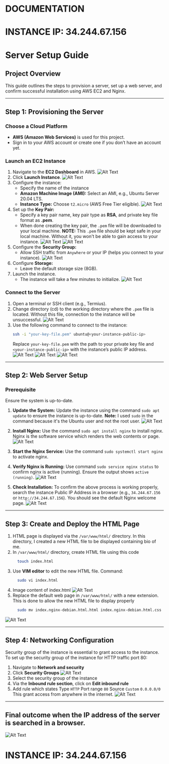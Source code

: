# DOCUMENTATION

# INSTANCE IP: 34.244.67.156

# Server Setup Guide

## Project Overview
This guide outlines the steps to provision a server, set up a web server, and confirm successful installation using AWS EC2 and Nginx.

---

## Step 1: Provisioning the Server

### Choose a Cloud Platform
- **AWS (Amazon Web Services)** is used for this project.
- Sign in to your AWS account or create one if you don’t have an account yet.

### Launch an EC2 Instance
1. Navigate to the **EC2 Dashboard** in AWS.
![Alt Text](https://github.com/almightydeus/sec-sem-exam-project/blob/main/Screenshot%202024-12-23%20215721.png)
2. Click **Launch Instance**.
![Alt Text](https://github.com/almightydeus/sec-sem-exam-project/blob/main/Screenshot%202024-12-22%20021617.png)
3. Configure the instance:
   - Specify the name of the instance
   - **Amazon Machine Image (AMI):** Select an AMI, e.g., Ubuntu Server 20.04 LTS.
   - **Instance Type:** Choose `t2.micro` (AWS Free Tier eligible).
![Alt Text](https://github.com/almightydeus/sec-sem-exam-project/blob/main/Screenshot%202024-12-22%20021703.png)
4. Set up the **Key Pair:**
   - Specify a key pair name, key pair type as **RSA**, and private key file format as **.pem**.
   - When done creating the key pair, the `.pem` file will be downloaded to your local machine. **NOTE:** This `.pem` file should be kept safe in your local machine. Without it, you won't be able to gain access to your instance.
![Alt Text](https://github.com/almightydeus/sec-sem-exam-project/blob/main/Screenshot%202024-12-22%20021751.png)
![Alt Text](https://github.com/almightydeus/sec-sem-exam-project/blob/main/Screenshot%202024-12-22%20023929.png)
5. Configure the **Security Group:**
   - Allow SSH traffic from `Anywhere` or your IP (helps you connect to your instance).
![Alt Text](https://github.com/almightydeus/sec-sem-exam-project/blob/main/Screenshot%202024-12-22%20021823.png)
6. Configure **Storage:**
   - Leave the default storage size (8GB).
7. Launch the instance.
   - The instance will take a few minutes to initialize.
![Alt Text](https://github.com/almightydeus/sec-sem-exam-project/blob/main/Screenshot%202024-12-22%20024644.png)

### Connect to the Server
1. Open a terminal or SSH client (e.g., Termius).
2. Change directory (cd) to the working directory where the `.pem` file is located. Without this file, connection to the instance will be unsuccessful.
![Alt Text](https://github.com/almightydeus/sec-sem-exam-project/blob/main/Screenshot%202024-12-22%20030344.png)
4. Use the following command to connect to the instance:
   ```bash
   ssh -i "your-key-file.pem" ubuntu@<your-instance-public-ip>
   ```
   Replace `your-key-file.pem` with the path to your private key file and `<your-instance-public-ip>` with the instance’s public IP address.
![Alt Text](https://github.com/almightydeus/sec-sem-exam-project/blob/main/Screenshot%202024-12-22%20030414.png)
![Alt Text](https://github.com/almightydeus/sec-sem-exam-project/blob/main/Screenshot%202024-12-22%20030521.png)
![Alt Text](https://github.com/almightydeus/sec-sem-exam-project/blob/main/Screenshot%202024-12-22%20030543.png)

---

## Step 2: Web Server Setup

### Prerequisite
Ensure the system is up-to-date.

1. **Update the System:**
   Update the instance using the command `sudo apt update` to ensure the instance is up-to-date. **Note:** I used `sudo` in the command because it's the Ubuntu user and not the root user.
![Alt Text](https://github.com/almightydeus/sec-sem-exam-project/blob/main/Screenshot%202024-12-22%20043036.png)

3. **Install Nginx:**
   Use the command `sudo apt install nginx` to install nginx. Nginx is the software service which renders the web contents or page.
![Alt Text](https://github.com/almightydeus/sec-sem-exam-project/blob/main/Screenshot%202024-12-24%20084910.png)

5. **Start the Nginx Service:**
   Use the command `sudo systemctl start nginx` to activate nginx.

6. **Verify Nginx is Running:**
   Use command `sudo service nginx status` to confirm nginx is active (running).
   Ensure the output shows `active (running)`.
![Alt Text](https://github.com/almightydeus/sec-sem-exam-project/blob/main/Screenshot%202024-12-24%20085131.png)
   
8. **Check Installation:**
   To confirm the above process is working properly, search the instance Public IP Address in a browser (e.g., `34.244.67.156` or `http://34.244.67.156`). You should see the default Nginx welcome page.
![Alt Text](https://github.com/almightydeus/sec-sem-exam-project/blob/main/Screenshot%202024-12-24%20091306.png)
   
---

## Step 3: Create and Deploy the HTML Page

1. HTML page is displayed via the `/var/www/html/` directory. In this directory, I created a new HTML file to be displayed containing bio of me.
2. In `/var/www/html/` directory, create HTML file using this code
   ```bash
     touch index.html
   ```
3. Use **VIM editor** to edit the new HTML file. Command:
   ```bash
     sudo vi index.html
   ```
4. Image content of index.html
![Alt Text](https://github.com/almightydeus/sec-sem-exam-project/blob/main/Screenshot%202024-12-28%20130542.png)
5. Replace the default web page in `/var/www/html/` with a new extension. This is done to allow the new HTML file to display properly
   ```bash
     sudo mv index.nginx-debian.html.html index.nginx-debian.html.css
   ```
![Alt Text](https://github.com/almightydeus/sec-sem-exam-project/blob/main/Screenshot%202024-12-28%20131404.png)

---

## Step 4: Networking Configuration
Security group of the instance is essential to grant access to the instance.
To set up the security group of the instance for HTTP traffic port 80:
1. Navigate to **Network and security**
2. Click **Security Groups**
   ![Alt Text](https://github.com/almightydeus/sec-sem-exam-project/blob/main/Screenshot%202024-12-28%20160208.png)
3. Select the security group of the instance
4. Via the **Inbound rule section**, click on **Edit inbound rule**
5. Add rule which states Type `HTTP` Port range `80` Source `Custom` `0.0.0.0/0` This grant access from anywhere in the internet.
   ![Alt Text](https://github.com/almightydeus/sec-sem-exam-project/blob/main/Screenshot%202024-12-28%20155228.png)

---

## Final outcome when the IP address of the server is searched in a browser.
![Alt Text](https://github.com/almightydeus/sec-sem-exam-project/blob/main/Screenshot%202024-12-28%20131909.png)

# INSTANCE IP: 34.244.67.156
